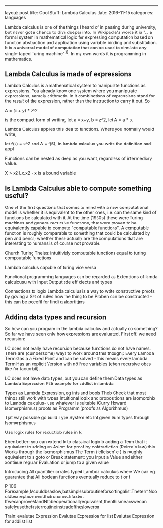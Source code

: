---
layout: post
title:  Cool Stuff: Lambda Calculus
date:   2016-11-15
categories: languages

Lambda calculus is one of the things I heard of in passing during university, but never got a chance to dive deeper into. In Wikipedia's words it is "... a formal system in mathematical logic for expressing computation based on function abstraction and application using variable binding and substitution. It is a universal model of computation that can be used to simulate any single-taped Turing machine"<span title="https://en.wikipedia.org/wiki/Lambda_calculus"><sup>[<u>1</u>]</sup></span>. In my own words it is programming in mathematics.

## Lambda Calculus is made of expressions

Lambda Calculus is a mathematical system to manipulate functions as expressions. You already know one system where you manipulate expressions, namely arithmetic. In it combinations of expressions stand for the *result* of the expression, rather than the instruction to carry it out. So 

A = (x + y) * z^2 

is the compact form of writing, let a = x+y, b = z^2, let A = a * b. 

Lambda Calculus applies this idea to functions. Where you normally would write,

let f(x) = x^2 and A = f(5), in lambda calculus you write the definition and appl

Functions can be nested as deep as you want, regardless of intermediary value.

X > x2 Lx.x2 - x is a bound variable

## Is Lambda Calculus able to compute something useful?

One of the first questions that comes to mind with a new computational model is whether it is equivalent to the other ones, i.e. can the same kind of functions be calculated with it. At the time (1930s) these were Turing machines and general recursive functions, that were proven to be equivalently capable to compute "computable functions". A computable function is roughly comparable to something that could be calculated by pen and pencil; whether these actually are the computations that are interesting to humans is of course not provable. 


Church Turing Theiss: intuitiviely computable functions equal to turing compoutable functions


Lambda calculus capable of turing vice versa

Functional programming languages can be regarded as Extensions of lamda calculcusu with Input Output sde eff oiects and types 

Connections to logix Lambda calculus is a way to wtite xonstructive proofs by goving a Set of rulws how the thing to be Proben can be constructed - this can be poeefil for findi g algortitjms

## Adding data types and recursion

So how can you program in the lambda calculus and actually do something? So far we have seen only how expressions are evaluated. First off, we need recursion:

LC does not really have recursion because functions do not have names. There are (cumbersome) ways to work around this though;:
Every Lambda Term Gas a a Fixed Point and can be solved - this means every lambda Term Has an explicit Version with nö Free variables (eben recursive obes like for factoriall). 

LC does not have data types, but you can define them
Data types as Lambda Expression
P25 example for addlist in lambda

Types as Lambda Expression, eg ints and bools
Theb Check that most things still work with types
Intuitional logix and propositions are isomorphix to Lambda calculus- use whatever is suitable (Curry Howard Isomorphismus) proofs as Programm (proofs as Algorithmus)

Tjat way possible go build Type System etc
Int given
Sum types through Isomorphismus

Use logix rules for reductiob rules in lc

Eben better: you can extend lc to classical logix b adding a Term that is equivalent to adding an Axiom for proof by cobtradiction 
(Peirce's law) this Works through the Isomorphismus
The Term (felleisen' c ) is roughly equivalent to a goto or Break statement: you Input a Value and either xontinue regular Evaluation or jump to a given value

Introducing All quantifier crrates typed Lambda calcukus where We can eg guarantee that All boolean functions eventually reduce to t or f 

P 106
Forexample,Mcouldbeaslow,butsimplesubroutineforsortingalist.ThetermNcouldbeareplacementthatrunsmuchfaster. IfwecanproveMandNtobeoperationallyequivalent,thenthismeanswecan safelyusethefasterroutineinsteadofthesloweron

Train: evalutae Expression 
Evalutae Expression for list
Evalutae Expression for addlist list